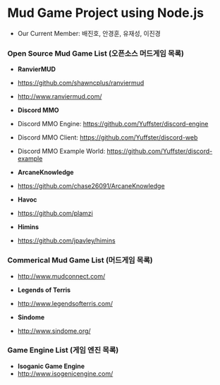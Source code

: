 # Mud Game Project using Node.js

- Our Current Member: 배진호, 안경훈, 유재성, 이진경



### Open Source Mud Game List (오픈소스 머드게임 목록)

- **RanvierMUD**
 - https://github.com/shawncplus/ranviermud
 - http://www.ranviermud.com/

- **Discord MMO**
 - Discord MMO Engine: https://github.com/Yuffster/discord-engine
 - Discord MMO Client: https://github.com/Yuffster/discord-web 
 - Discord MMO Example World: https://github.com/Yuffster/discord-example

- **ArcaneKnowledge**
 - https://github.com/chase26091/ArcaneKnowledge

- **Havoc**
 - https://github.com/plamzi

- **Himins**
 - https://github.com/jpavley/himins


### Commerical Mud Game List (머드게임 목록)

- http://www.mudconnect.com/

- **Legends of Terris**
 - http://www.legendsofterris.com/

- **Sindome**
 - http://www.sindome.org/


### Game Engine List (게임 엔진 목록)
- **Isoganic Game Engine**
 - http://www.isogenicengine.com/
